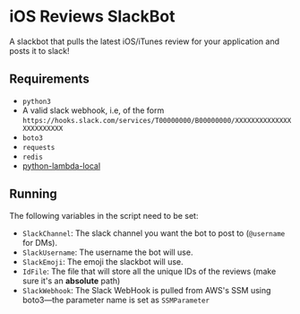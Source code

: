 # iOS Reviews SlackBot

A slackbot that pulls the latest iOS/iTunes review for your application and posts it to slack!

## Requirements

* `python3`
* A valid slack webhook, i.e, of the form `https://hooks.slack.com/services/T00000000/B00000000/XXXXXXXXXXXXXXXXXXXXXXXX`
* `boto3`
* `requests`
* `redis`
* [python-lambda-local](https://github.com/HDE/python-lambda-local)

## Running

The following variables in the script need to be set:

* `SlackChannel`: The slack channel you want the bot to post to (`@username` for DMs).
* `SlackUsername`: The username the bot will use.
* `SlackEmoji`: The emoji the slackbot will use.
* `IdFile`: The file that will store all the unique IDs of the reviews (make sure it's an **absolute** path)
* `SlackWebhook`: The Slack WebHook is pulled from AWS's SSM using boto3—the parameter name is set as `SSMParameter`
